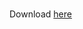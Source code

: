 
<br>

Download <a download="Cheng_Cindy_cv2021.pdf" href="https://syncandshare.lrz.de/download/MlRLNTRERDI4eWlEMmVVRG5jQ0RC/cv/cindycheng_cv2022.pdf?inline">here</a>  

